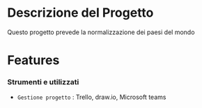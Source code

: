 # Descrizione del Progetto
Questo progetto prevede la normalizzazione dei paesi del mondo
# Features


### Strumenti e  utilizzati 

- `Gestione progetto` : Trello, draw.io, Microsoft teams
